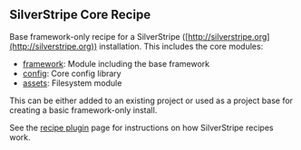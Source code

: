 ## SilverStripe Core Recipe

Base framework-only recipe for a SilverStripe ([http://silverstripe.org](http://silverstripe.org)) installation.
This includes the core modules:

 * [framework](http://github.com/silverstripe/silverstripe-framework): Module including the base framework
 * [config](https://github.com/silverstripe/silverstripe-config): Core config library
 * [assets](http://github.com/silverstripe/silverstripe-assets): Filesystem module

This can be either added to an existing project or used as a project base for creating a
basic framework-only install.

See the [recipe plugin](https://github.com/silverstripe/recipe-plugin) page for instructions on how
SilverStripe recipes work.
